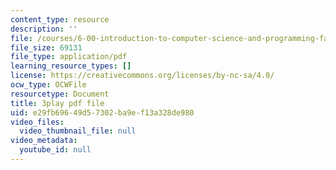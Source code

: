 ```yaml
---
content_type: resource
description: ''
file: /courses/6-00-introduction-to-computer-science-and-programming-fall-2008/e29fb69649d57302ba9ef13a328de980_ewd7Lf2dr5Q.pdf
file_size: 69131
file_type: application/pdf
learning_resource_types: []
license: https://creativecommons.org/licenses/by-nc-sa/4.0/
ocw_type: OCWFile
resourcetype: Document
title: 3play pdf file
uid: e29fb696-49d5-7302-ba9e-f13a328de980
video_files:
  video_thumbnail_file: null
video_metadata:
  youtube_id: null
---
```

